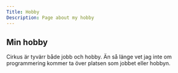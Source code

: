 ```yaml
---
Title: Hobby
Description: Page about my hobby
---
```


Min hobby
-----------------

Cirkus är tyvärr både jobb och hobby. Än så länge vet jag inte om programmering kommer ta över platsen som jobbet eller hobbyn.
